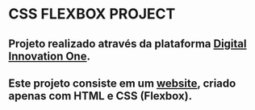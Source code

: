 # CSS FLEXBOX PROJECT

## Projeto realizado através da plataforma [Digital Innovation One](https://www.dio.me/en).

## Este projeto consiste em um [website](flextourism-landingpage.netlify.app), criado apenas com HTML e CSS (Flexbox).
